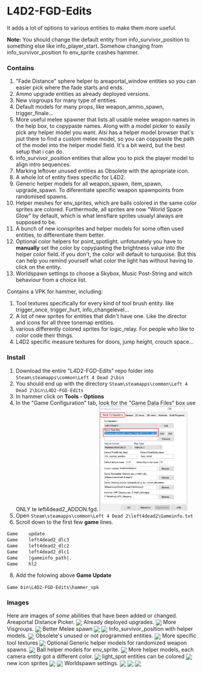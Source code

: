 # L4D2-FGD-Edits
It adds a lot of options to various entities to make them more useful.

**Note:** You should change the default entity from info_survivor_position to something else like info_player_start. Somehow changing from info_survivor_position fo env_sprite crashes hammer.

### Contains
1. "Fade Distance" sphere helper to areaportal_window entities so you can easier pick where the fade starts and ends.
2. Ammo upgrade entities as already deployed versions.
3. New visgroups for many type of entities.
4. Default models for many props, like weapon_ammo_spawn, trigger_finale...
5. More useful melee spawner that lists all usable melee weapon names in the help box, to copypaste names. Along with a model picker to easily pick any helper model you want. Alsi has a helper model browser that's jsut there to find a custom melee model, so you can copypaste the path of the model into the helper model field. It's a bit weird, but the best setup that i can do.
6. info_survivor_position entities that allow you to pick the player model to align intro sequences.
8. Marking leftover unused entities as Obsolete with the apropriate icon.
7. A whole lot of entity fixes specific for L4D2.
8. Generic helper models for all weapon_spawn, item_spawn, upgrade_spawn. To diferentiate specific weapon spawnpoints from randomised spawns.
9. Helper meshes for env_sprites, which are balls colored in the same color sprites are colored. Furthermode, all sprites are now "World Space Glow" by default, which is what lensflare sprites usualyl always are supposed to be.
10. A bunch of new iconsprites and helper models for some often used entities, to differentiate them better. 
11. Optional color helpers for point_spotlight. unfotunately you have to **manually** set the color by copypasting the brightness value into the helper color field. If you don't, the color will default to turquoise. But this can help you remind yourself what color the light has without having to click on the entity.
12. Worldspawn settings to choose a Skybox, Music Post-String and witch behaviour from a choice list.

Contains a VPK for hammer, including:
1. Tool textures specifically for every kind of tool brush entity. like trigger_once, trigger_hurt, info_changelevel...
2. A lot of new sprites for entities that didn't have one. Like the director and icons for all three tonemap entities.
3. various differently colored sprites for logic_relay. For people who like to color code their things.
4. L4D2 specific measure textures for doors, jump height, crouch space...

### Install
1. Download the entire "L4D2-FGD-Edits" repo folder into ```Steam\steamapps\common\Left 4 Dead 2\bin```
2. You should end up with the directory ```Steam\steamapps\common\Left 4 Dead 2\bin\L4D2-FGD-Edits```
3. In hammer click on **Tools - Options**
4. In the "Game Configuration" tab, look for the "Game Data Files" box use ONLY te left4dead2_ADDON.fgd. <img src="pictures/hammer_config.png" width=234/>
6. Open  ```Steam\steamapps\common\Left 4 Dead 2\left4dead2\Gameinfo.txt```
7. Scroll down to the first few **game** lines.
```
Game	update
Game	left4dead2_dlc3
Game	left4dead2_dlc2
Game	left4dead2_dlc1
Game	|gameinfo_path|.
Game	hl2
```

8. Add the folowing above **Game Update**

```Game	bin\L4D2-FGD-Edits\hammer_vpk```

### Images
Here are images of *some* abilities that have been added or changed.
Areaportal Distance Picker.
<img src="pictures/areaportalwindow.gif" style="vertical-align:middle">
Already deployed upgrades.
<img src="pictures/already_deployed_upgrades.png" style="vertical-align:middle">
More Visgroups.
<img src="pictures/visgroups.png" style="vertical-align:middle">
Better Melee spawn
<img src="pictures/melee_spawn.png" style="vertical-align:middle">
<img src="pictures/melee_spawn2.png" style="vertical-align:middle">
Info_survivor_position with helper models. 
<img src="pictures/info_survivor_position.png" style="vertical-align:middle">
Obsolete's unused or not programmed entities.
<img src="pictures/Obsoleter.png" style="vertical-align:middle">
More specific tool textures
<img src="pictures/tooltextures.png" style="vertical-align:middle">
Optional Generic helper models for randomized weapon spawns.
<img src="pictures/generic_helpers.png" style="vertical-align:middle">
Ball helper models for env_sprite.
<img src="pictures/sprite_ball.png" style="vertical-align:middle">
More helper models, each camera entity got a different color.
<img src="pictures/helper_models.png" style="vertical-align:middle">
light_spot entities can be colored
<img src="pictures/light_helper_color.png" style="vertical-align:middle">
new icon sprites
<img src="pictures/sprites.png" style="vertical-align:middle">
<img src="pictures/relays.png" style="vertical-align:middle">
Worldspawn settings.
<img src="pictures/witch_behaviour.jpg" style="vertical-align:middle">
<img src="pictures/skybox_picker.jpg" style="vertical-align:middle">
<img src="pictures/music_picker.jpg" style="vertical-align:middle">


















